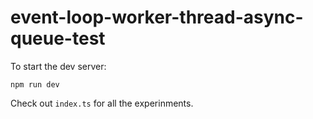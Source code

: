 # event-loop-worker-thread-async-queue-test

To start the dev server:
```
npm run dev
```
Check out `index.ts` for all the experinments.
